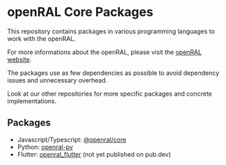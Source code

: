 # openRAL Core Packages

This repository contains packages in various programming languages to work with the openRAL.

For more informations about the openRAL, please visit the [openRAL website](https://open-ral.io).

The packages use as few dependencies as possible to avoid dependency issues and unnecessary overhead.

Look at our other repositories for more specific packages and concrete implementations.

## Packages

* Javascript/Typescript: [@openral/core](https://www.npmjs.com/package/@openral/core)
* Python: [openral-py](https://pypi.org/project/openral-py/)
* Flutter: [openral_flutter](https://github.com/AndyPermaRobotics/openral-core) (not yet published on pub.dev)


